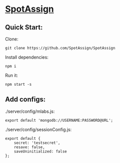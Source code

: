 # [SpotAssign](http://spotassign.com)


## Quick Start:

Clone:

```ShellSession
git clone https://github.com/SpotAssign/SpotAssign
```

Install dependencies:

```ShellSession
npm i
```

Run it:

```ShellSession
npm start -s
```

## Add configs:
./server/config/mlabs.js:

```ShellSession
export default 'mongodb://USERNAME:PASSWORD@URL';
```

./server/config/sessionConfig.js:

```ShellSession
export default {
	secret: 'testsecret',
	resave: false,
	saveUninitialized: false
};
```
